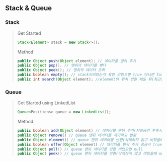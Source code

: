 ## Stack & Queue

### Stack

> Get Started 
>
> ```java
> Stack<Element> stack = new Stack<>();
> ```
>
> Method
>
> ```java
> public Object push(Object element); // 데이터를 맨위 추가
> public Object pop(); // 맨위의 데이터를 뺀다
> public Object peek(); // 맨위의 데이터 조회
> public boolean empty(); // stack이비었는지 확인 비었으면 true 아니면 false 반환
> public int search(Object element); //element의 위치 반환 제일 위(최근)부터 0 반환
> ```
>



### Queue

>Get Started using LinkedList
>
>```java
>Queue<Positions> queue = new LinkedList();
>```
>
>Method
>
>```java
>public boolean add(Object element) // 데이터를 맨뒤 추가(저장공간 부족시 예외 발생)
>public Object remove() // queue 맨뒤 데이터를 제거하고 반환
>public Object element() // queue 맨뒤 데이터를 반환(삭제하지 않고 비었을때 예외 발생)
>public boolean offer(Object element) // 데이터를 맨뒤 추가 성공시 true 실패시 false
>public Object poll() // queue 맨뒤 데이터를 반환 비었으면 null
>public Object peek() // queue 맨뒤 데이터를 반환(삭제하지 않고 비었을때 null 반환)
>```
>
